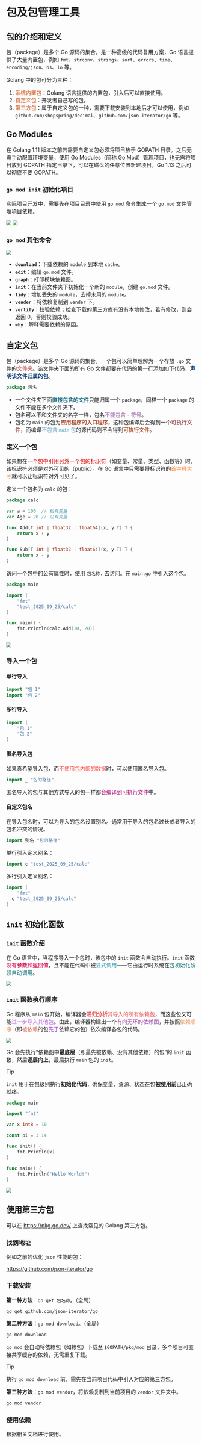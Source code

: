 # 包及包管理工具

##  包的介绍和定义

包（package）是多个 Go 源码的集合，是一种高级的代码复用方案，Go 语言提供了大量内置包，例如 `fmt`、`strconv`、`strings`、`sort`、`errors`、`time`、`encoding/json`、`os`、`io` 等。

Golang 中的包可分为三种：

1. <span style="color:#DA8359; font-weight:bold">系统内置包</span>：Golang 语言提供的内置包，引入后可以直接使用。
2. <span style="color:#DA8359; font-weight:bold">自定义包</span>：开发者自己写的包。
3. <span style="color:#DA8359; font-weight:bold">第三方包</span>：属于自定义包的一种，需要下载安装到本地后才可以使用，例如 `github.com/shopspring/decimal`、`github.com/json-iterator/go` 等。

## Go Modules

在 Golang 1.11 版本之前若需要自定义包必须将项目放于 GOPATH 目录。之后无需手动配置环境变量，使用 Go Modules（简称 Go Mod）管理项目，也无需将项目放到 GOPATH 指定目录下，可以在磁盘的任意位置新建项目，Go 1.13 之后可以彻底不要 GOPATH。

### `go mod init` 初始化项目

实际项目开发中，需要先在项目目录中使用 `go mod` 命令生成一个 `go.mod` 文件管理项目依赖。

<img src="../../images/image-202509250030.webp" style="zoom:80%;" />

<img src="../../images/image-202509250032.webp" style="zoom:80%;" />

### `go mod` 其他命令

<img src="../../images/image-202509250036.webp" style="zoom:80%;" />

- **`download`**：下载依赖的 `module` 到本地 `cache`。
- **`edit`**：编辑 `go.mod` 文件。
- **`graph`**：打印模块依赖图。
- **`init`**：在当前文件夹下初始化一个新的  `module`，创建 `go.mod` 文件。
- **`tidy`**：增加丢失的 `module`，去掉未用的 `module`。
- **`vender`**：将依赖复制到 `vender` 下。
- **`vertify`**：校验依赖；检查下载的第三方库有没有本地修改，若有修改，则会返回 0，否则校验成功。
- **`why`**：解释需要依赖的原因。

## 自定义包

包（package）是多个 Go 源码的集合，一个包可以简单理解为一个存放 `.go` 文件的<span style="color:#D37676; font-weight:bold">文件夹</span>。该文件夹下面的所有 Go 文件都要在代码的第一行添加如下代码，<span style="color:#124076; font-weight:bold">声明该文件归属的包</span>。

```go
package 包名
```

- 一个文件夹下面<span style="color:#116A7B; font-weight:bold">直接包含的文件</span>只能归属一个 `package`，同样一个 `package` 的文件不能在多个文件夹下。
- 包名可以不和文件夹的名字一样，包名<span style="color:#B08BBB; font-weight:bold">不能包含 `-` 符号</span>。
- 包名为 `main` 的包为<span style="color:#AC4425; font-weight:bold">应用程序的入口程序</span>，这种包编译后会得到一个<span style="color:#A25B5B; font-weight:bold">可执行文件</span>，而编译<span style="color:#8FBDD3; font-weight:bold">不包含 `main` 包</span>的源代码则不会得到<span style="color:#B85C38; font-weight:bold">可执行文件</span>。

### 定义一个包

如果想在<span style="color:#DD0303">一个包中引用另外一个包的标识符</span>（如变量、常量、类型、函数等）时，该标识符必须是对外可见的（public）。在 Go 语言中只需要将标识符的<span style="color:#FF7D29">首字母大写</span>就可以让标识符对外可见了。

定义一个包名为 `calc` 的包：

```go
package calc

var a = 100  // 私有变量
var Age = 20 // 公有变量

func Add[T int | float32 | float64](x, y T) T {
	return x + y
}

func Sub[T int | float32 | float64](x, y T) T {
	return x - y
}
```

访问一个包中的公有属性时，使用 `包名称.` 去访问。在 `main.go` 中引入这个包。

```go
package main

import (
	"fmt"
	"test_2025_09_25/calc"
)

func main() {
	fmt.Println(calc.Add(10, 20))
}
```

<img src="../../images/image-202509250111.webp" style="zoom:80%;" />

### 导入一个包

#### 单行导入

```go
import "包 1"
import "包 2"
```

#### 多行导入

```go
import (
	"包 1"
	"包 2"
)
```

#### 匿名导入包

如果真希望导入包，而<span style="color:#FF4545">不使用包内部的数据</span>时，可以使用匿名导入包。

```go
import _ "包的路径"
```

匿名导入的包与其他方式导入的包一样都<span style="color:#A8026F">会编译到可执行文件</span>中。

#### 自定义包名

在导入包名时，可以为导入的包名设置别名。通常用于导入的包名过长或者导入的包名冲突的情况。

```go
import 别名 "包的路径"
```

单行引入定义别名：

```go
import c "test_2025_09_25/calc"
```

多行引入定义别名：

```go
import (
	"fmt"
  c "test_2025_09_25/calc"
)
```

## `init` 初始化函数

### `init` 函数介绍

在 Go 语言中，当程序导入一个包时，该包中的 `init` 函数会自动执行。`init` 函数<span style="color:#D61355">没有<span style="font-weight:bold">参数</span>和<span style="font-weight:bold">返回值</span></span>，且不能在代码中被<span style="color:#2E94B9">显式调用</span>——它由运行时系统在<span style="color:#086972">包初始化阶段自动调用</span>。

<img src="../../images/image-202509250130.svg" style="zoom:80%;" />

### `init` 函数执行顺序

Go 程序从 `main` 包开始，编译器会<span style="color:#EA5656"><span style="font-weight:bold">递归分析</span>其导入的所有依赖包</span>，而这些包又可能<span style="color:#BA69DE">进一步导入其他包</span>。由此，编译器构建出一个<span style="color:#95389E">有向无环的依赖图</span>，并按照<span style="color:#ED9153">依赖顺序</span>（即<span style="color:#D55B3E">被依赖</span>的包<span style="color:#9818D6">先于</span>依赖它的包）依次编译各包的代码。

<img src="../../images/image-202509250144.svg" style="zoom:80%;" />

Go 会先执行“依赖图中**最底层**（即最先被依赖、没有其他依赖）的包”的 `init` 函数，然后**逐层向上**，最后执行 `main` 包的 `init`。 

> [!tip]
>
> `init` 用于在包级别执行**初始化代码**，确保变量、资源、状态在包**被使用前**已正确就绪。

```go
package main

import "fmt"

var x int8 = 10

const pi = 3.14

func init() {
	fmt.Println(x)
}

func main() {
	fmt.Println("Hello World!")
}

```

<img src="../../images/image-202509250147.webp" style="zoom:80%;" />

## 使用第三方包

可以在 https://pkg.go.dev/ 上查找常见的 Golang 第三方包。

### 找到地址

例如之前的优化 `json` 性能的包：

https://github.com/json-iterator/go

### 下载安装

**第一种方法**：`go get 包名称`。（全局）

```sh
go get github.com/json-iterator/go
```

**第二种方法**：`go mod download`。（全局）

```bash
go mod download
```

`go mod` 会自动将依赖包（如赖包）下载至 `$GOPATH/pkg/mod` 目录，多个项目可直接共享缓存的依赖，无需重复下载。

> [!tip]
>
> 执行 `go mod download` 前，需先在当前项目代码中引入对应的第三方包。

**第三种方法**：`go mod vendor`，将依赖复制到当前项目的 `vendor` 文件夹中。

```bash
go mod vendor
```

### 使用依赖

根据相关文档进行使用。
